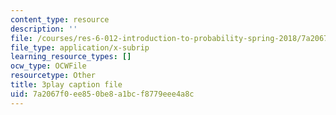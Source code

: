 ```yaml
---
content_type: resource
description: ''
file: /courses/res-6-012-introduction-to-probability-spring-2018/7a2067f0ee850be8a1bcf8779eee4a8c_kuhlfBPQPq0.srt
file_type: application/x-subrip
learning_resource_types: []
ocw_type: OCWFile
resourcetype: Other
title: 3play caption file
uid: 7a2067f0-ee85-0be8-a1bc-f8779eee4a8c
---
```

